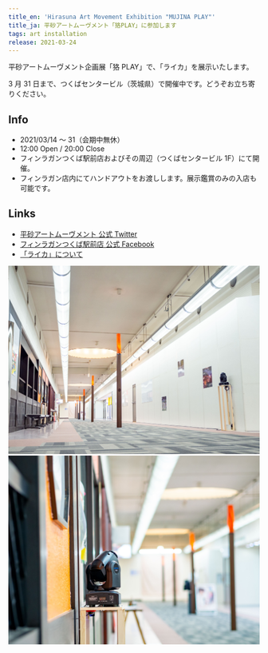```yaml
---
title_en: 'Hirasuna Art Movement Exhibition "MUJINA PLAY"'
title_ja: 平砂アートムーヴメント「狢PLAY」に参加します
tags: art installation
release: 2021-03-24
---
```


平砂アートムーヴメント企画展「狢 PLAY」で、「ライカ」を展示いたします。

3 月 31 日まで、つくばセンタービル（茨城県）で開催中です。どうぞお立ち寄りください。

## Info

- 2021/03/14 〜 31（会期中無休）
- 12:00 Open / 20:00 Close
- フィンラガンつくば駅前店およびその周辺（つくばセンタービル 1F）にて開催。
- フィンラガン店内にてハンドアウトをお渡しします。展示鑑賞のみの入店も可能です。

## Links

- [平砂アートムーヴメント 公式 Twitter](https://twitter.com/hamhamham2019)
- [フィンラガンつくば駅前店 公式 Facebook](https://www.facebook.com/nigaijinsei/)
- [「ライカ」について](/pages/works/laika.md)

![](/works/laika/laika_00.jpg)
![](/works/laika/laika_03.jpg)

